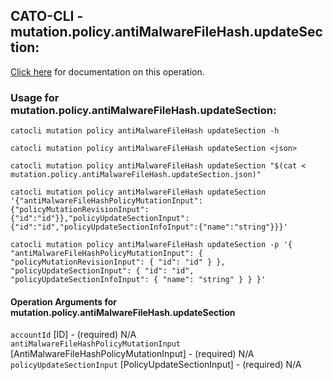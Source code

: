 
## CATO-CLI - mutation.policy.antiMalwareFileHash.updateSection:
[Click here](https://api.catonetworks.com/documentation/#mutation-mutation.policy.antiMalwareFileHash.updateSection) for documentation on this operation.

### Usage for mutation.policy.antiMalwareFileHash.updateSection:

`catocli mutation policy antiMalwareFileHash updateSection -h`

`catocli mutation policy antiMalwareFileHash updateSection <json>`

`catocli mutation policy antiMalwareFileHash updateSection "$(cat < mutation.policy.antiMalwareFileHash.updateSection.json)"`

`catocli mutation policy antiMalwareFileHash updateSection '{"antiMalwareFileHashPolicyMutationInput":{"policyMutationRevisionInput":{"id":"id"}},"policyUpdateSectionInput":{"id":"id","policyUpdateSectionInfoInput":{"name":"string"}}}'`

`catocli mutation policy antiMalwareFileHash updateSection -p '{
    "antiMalwareFileHashPolicyMutationInput": {
        "policyMutationRevisionInput": {
            "id": "id"
        }
    },
    "policyUpdateSectionInput": {
        "id": "id",
        "policyUpdateSectionInfoInput": {
            "name": "string"
        }
    }
}'`


#### Operation Arguments for mutation.policy.antiMalwareFileHash.updateSection ####

`accountId` [ID] - (required) N/A    
`antiMalwareFileHashPolicyMutationInput` [AntiMalwareFileHashPolicyMutationInput] - (required) N/A    
`policyUpdateSectionInput` [PolicyUpdateSectionInput] - (required) N/A    
